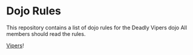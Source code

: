 Dojo Rules
==========

This repository contains a list of dojo rules for the Deadly Vipers dojo
All members should read the rules.

[Vipers]("https://github.com/deadlyvipers")!



